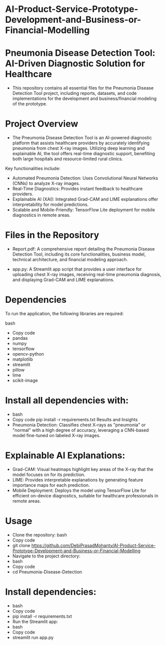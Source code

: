 # AI-Product-Service-Prototype-Development-and-Business-or-Financial-Modelling
# Pneumonia Disease Detection Tool: AI-Driven Diagnostic Solution for Healthcare
- This repository contains all essential files for the Pneumonia Disease Detection Tool project, including reports, datasets, and code implementations for the development and business/financial modeling of the prototype.

# Project Overview
- The Pneumonia Disease Detection Tool is an AI-powered diagnostic platform that assists healthcare providers by accurately identifying pneumonia from chest X-ray images. Utilizing deep learning and explainable AI, the tool offers real-time diagnostic support, benefiting both large hospitals and resource-limited rural clinics.

Key functionalities include:

- Automated Pneumonia Detection: Uses Convolutional Neural Networks (CNNs) to analyze X-ray images.
- Real-Time Diagnostics: Provides instant feedback to healthcare providers.
- Explainable AI (XAI): Integrated Grad-CAM and LIME explanations offer interpretability for model predictions.
- Scalable and Mobile-Friendly: TensorFlow Lite deployment for mobile diagnostics in remote areas.
# Files in the Repository
- Report.pdf: A comprehensive report detailing the Pneumonia Disease Detection Tool, including its core functionalities, business model, technical architecture, and financial modeling approach.

- app.py: A Streamlit app script that provides a user interface for uploading chest X-ray images, receiving real-time pneumonia diagnosis, and displaying Grad-CAM and LIME explanations.

# Dependencies
To run the application, the following libraries are required:

bash
- Copy code
- pandas
- numpy
- tensorflow
- opencv-python
- matplotlib
- streamlit
- pillow
- lime
- scikit-image

# Install all dependencies with:

- bash
- Copy code
  pip install -r requirements.txt
Results and Insights
- Pneumonia Detection: Classifies chest X-rays as "pneumonia" or "normal" with a high degree of accuracy, leveraging a CNN-based model fine-tuned on labeled X-ray images.

# Explainable AI Explanations:

- Grad-CAM: Visual heatmaps highlight key areas of the X-ray that the model focuses on for its prediction.
- LIME: Provides interpretable explanations by generating feature importance maps for each prediction.
- Mobile Deployment: Deploys the model using TensorFlow Lite for efficient on-device diagnostics, suitable for healthcare professionals in remote areas.

# Usage
- Clone the repository:
bash
- Copy code
- git clone https://github.com/DebiPrasadMohanty/AI-Product-Service-Prototype-Development-and-Business-or-Financial-Modelling
- Navigate to the project directory:
- bash
- Copy code
- cd Pneumonia-Disease-Detection
# Install dependencies:
- bash
- Copy code
- pip install -r requirements.txt
- Run the Streamlit app:
- bash
- Copy code
- streamlit run app.py
